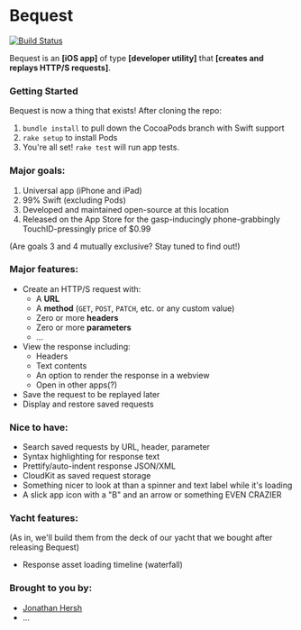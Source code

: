 # Bequest

[![Build Status](https://travis-ci.org/splinesoft/Bequest.svg?branch=master)](https://travis-ci.org/splinesoft/Bequest)

Bequest is an **[iOS app]** of type **[developer utility]** that **[creates and replays HTTP/S requests]**.

### Getting Started

Bequest is now a thing that exists! After cloning the repo:

1. `bundle install` to pull down the CocoaPods branch with Swift support
2. `rake setup` to install Pods
3. You're all set! `rake test` will run app tests.

### Major goals:

1. Universal app (iPhone and iPad)
2. 99% Swift (excluding Pods)
3. Developed and maintained open-source at this location
4. Released on the App Store for the gasp-inducingly phone-grabbingly TouchID-pressingly price of $0.99

(Are goals 3 and 4 mutually exclusive? Stay tuned to find out!)

### Major features:

* Create an HTTP/S request with:
     * A **URL**
     * A **method** (`GET`, `POST`, `PATCH`, etc. or any custom value)
     * Zero or more **headers**
     * Zero or more **parameters**
     * ...
* View the response including:
     * Headers
     * Text contents
     * An option to render the response in a webview
     * Open in other apps(?)
* Save the request to be replayed later
* Display and restore saved requests 

### Nice to have:

* Search saved requests by URL, header, parameter
* Syntax highlighting for response text
* Prettify/auto-indent response JSON/XML
* CloudKit as saved request storage
* Something nicer to look at than a spinner and text label while it's loading
* A slick app icon with a "B" and an arrow or something EVEN CRAZIER

### Yacht features:

(As in, we'll build them from the deck of our yacht that we bought after releasing Bequest)

* Response asset loading timeline (waterfall)

### Brought to you by:

* [Jonathan Hersh](https://github.com/jhersh)
* ...
